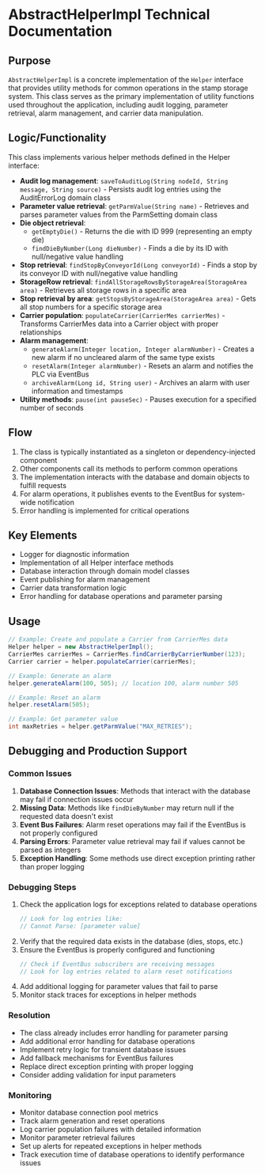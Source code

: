 # AbstractHelperImpl Technical Documentation

## Purpose
`AbstractHelperImpl` is a concrete implementation of the `Helper` interface that provides utility methods for common operations in the stamp storage system. This class serves as the primary implementation of utility functions used throughout the application, including audit logging, parameter retrieval, alarm management, and carrier data manipulation.

## Logic/Functionality
This class implements various helper methods defined in the Helper interface:

- **Audit log management**: `saveToAuditLog(String nodeId, String message, String source)` - Persists audit log entries using the AuditErrorLog domain class
- **Parameter value retrieval**: `getParmValue(String name)` - Retrieves and parses parameter values from the ParmSetting domain class
- **Die object retrieval**: 
  - `getEmptyDie()` - Returns the die with ID 999 (representing an empty die)
  - `findDieByNumber(Long dieNumber)` - Finds a die by its ID with null/negative value handling
- **Stop retrieval**: `findStopByConveyorId(Long conveyorId)` - Finds a stop by its conveyor ID with null/negative value handling
- **StorageRow retrieval**: `findAllStorageRowsByStorageArea(StorageArea area)` - Retrieves all storage rows in a specific area
- **Stop retrieval by area**: `getStopsByStorageArea(StorageArea area)` - Gets all stop numbers for a specific storage area
- **Carrier population**: `populateCarrier(CarrierMes carrierMes)` - Transforms CarrierMes data into a Carrier object with proper relationships
- **Alarm management**: 
  - `generateAlarm(Integer location, Integer alarmNumber)` - Creates a new alarm if no uncleared alarm of the same type exists
  - `resetAlarm(Integer alarmNumber)` - Resets an alarm and notifies the PLC via EventBus
  - `archiveAlarm(Long id, String user)` - Archives an alarm with user information and timestamps
- **Utility methods**: `pause(int pauseSec)` - Pauses execution for a specified number of seconds

## Flow
1. The class is typically instantiated as a singleton or dependency-injected component
2. Other components call its methods to perform common operations
3. The implementation interacts with the database and domain objects to fulfill requests
4. For alarm operations, it publishes events to the EventBus for system-wide notification
5. Error handling is implemented for critical operations

## Key Elements
- Logger for diagnostic information
- Implementation of all Helper interface methods
- Database interaction through domain model classes
- Event publishing for alarm management
- Carrier data transformation logic
- Error handling for database operations and parameter parsing

## Usage
```java
// Example: Create and populate a Carrier from CarrierMes data
Helper helper = new AbstractHelperImpl();
CarrierMes carrierMes = CarrierMes.findCarrierByCarrierNumber(123);
Carrier carrier = helper.populateCarrier(carrierMes);

// Example: Generate an alarm
helper.generateAlarm(100, 505); // location 100, alarm number 505

// Example: Reset an alarm
helper.resetAlarm(505);

// Example: Get parameter value
int maxRetries = helper.getParmValue("MAX_RETRIES");
```

## Debugging and Production Support

### Common Issues
1. **Database Connection Issues**: Methods that interact with the database may fail if connection issues occur
2. **Missing Data**: Methods like `findDieByNumber` may return null if the requested data doesn't exist
3. **Event Bus Failures**: Alarm reset operations may fail if the EventBus is not properly configured
4. **Parsing Errors**: Parameter value retrieval may fail if values cannot be parsed as integers
5. **Exception Handling**: Some methods use direct exception printing rather than proper logging

### Debugging Steps
1. Check the application logs for exceptions related to database operations
   ```java
   // Look for log entries like:
   // Cannot Parse: [parameter value]
   ```
2. Verify that the required data exists in the database (dies, stops, etc.)
3. Ensure the EventBus is properly configured and functioning
   ```java
   // Check if EventBus subscribers are receiving messages
   // Look for log entries related to alarm reset notifications
   ```
4. Add additional logging for parameter values that fail to parse
5. Monitor stack traces for exceptions in helper methods

### Resolution
- The class already includes error handling for parameter parsing
- Add additional error handling for database operations
- Implement retry logic for transient database issues
- Add fallback mechanisms for EventBus failures
- Replace direct exception printing with proper logging
- Consider adding validation for input parameters

### Monitoring
- Monitor database connection pool metrics
- Track alarm generation and reset operations
- Log carrier population failures with detailed information
- Monitor parameter retrieval failures
- Set up alerts for repeated exceptions in helper methods
- Track execution time of database operations to identify performance issues